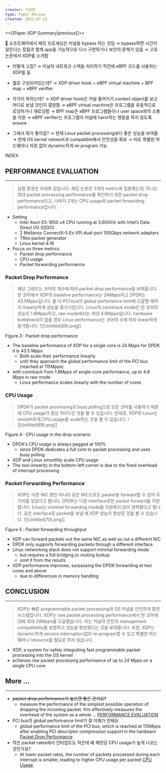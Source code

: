 ```yaml
---
creator: 구성현
type: Paper Review
created: 2022-07-12
---
```

<<[[Paper XDP Summary|previous]]>>

<aside> 👀 소프트웨어에서 패킷 프로세싱은 커널을 bypass 하는 것임 → bypass하면 시간이 덜든다는 장점과 함께 app을 기능적으로 다시 구현하거나 보안의 문제가 있음 → 고로 논문에서 XDP를 소개함

- 어떻게 고침? → 커널의 네트워크 스택을 처리하기 직전에 eBPF 코드를 사용하는 XDP를 둠
    
- 뭘로 구성되어있는데? → XDP driver hook + eBPF virtual machine + BPF map + eBPF verifier
    
- 각각이 뭐하는데? → XDP driver hook은 커널 들어가기 context object를 보고 어디로 보낼 것인지 결정함 → eBPF virtual machine은 프로그램을 유동적으로 로딩하거나 재로딩함 → BPF map은 eBPF 프로그램들이나 user space와의 소통을 지원 → eBPF verifier는 프로그램이 커널에 harm하는 행동을 하지 않도록 ensure
    
- 그래서 뭐가 좋아짐? → 현재 Linux packet processing보다 좋은 성능을 보여줌 → 현재 OS kernel network과 compatible해서 안전성을 확보 → 따로 특별한 하드웨어나 자원 없이 dynamic하게 re-program 가능
    

</aside>

INDEX

## PERFORMANCE EVALUATION

---

> 실험 환경은 아래와 같습니다. 해당 논문은 3개의 metric에 집중했는데, 하나는 최대 packet processing performance를 확인하기 위한 packet drop performance이고, 나머지 2개는 CPU usage와 packet forwarding performance입니다.

- Setting
    - Intel Xeon E5-1650 v4 CPU running at 3.60GHz with Intel’s Data Direct I/O (DDIO)
    - 2 Mellanox ConnectX-5 Ex VPI dual-port 100Gbps network adapters
    - TRex packet generator
    - Linux kernel 4.18
- Focus on three metrics
    - Packet drop performance
    - CPU usage
    - Packet forwarding performance

### Packet Drop Performance

> 해당 그래프는 코어의 개수에 따라 packet drop performance를 보여줍니다. 한 코어에서 XDP의 baseline performance는 24Mpps이고 DPDK는 43.5Mpps입니다. 둘 다 PCI bus의 global perfomance limit에 도달할 때까지 linearly하게 성능을 증가시킵니다. Linux의 conntrack mode은 한 코어의 성능이 1.8Mpps이고, raw mode에서는 최대 4.8Mpps입니다. hardware bottleneck이 없을 경우 Linux performance는 코어의 수에 따라 linear하게 증가합니다.
![[Untitled(68).png]]


Figure 3 : Packet drop performance

- The baseline performance of XDP for a single core is 24 Mpps for DPDK it is 43.5 Mpps
    - Both scale their performance linearly
    - until they approach the global performance limit of the PCI bus (reached at 115Mpps)
- with conntrack from 1.8Mpps of single-core performance, up to 4.8 Mpps in raw mode
    - Linux performance scales linearly with the number of cores

### CPU Usage

> DPDK가 packet processing과 busy polling으로 모든 코어를 사용하기 때문에 CPU usage가 항상 100%인 것을 볼 수 있습니다. 반대로, XDP와 Linux는 smooth하게 CPU usage를 scale하는 것을 볼 수 있습니다.
![[Untitled(69).png]]


Figure 4 : CPU usage in the drop scenario

- DPDK’s CPU usage is always pegged at 100%
    - since DPDK dedicates a full core to packet processing and uses busy polling
- XDP and Linux smoothly scale CPU usage
- The non-linearity in the bottom-left corner is due to the fixed overhead of interrupt processing

### Packet Forwarding Performance

> XDP는 다른 NIC 뿐만 아니라 같은 NIC으로도 packet을 forward할 수 있어 두가지를 넣었다고 합니다. DPDK는 다른 interface로만 packet forward를 지원합니다. Linux는 minimal forwarding mode를 지원하지 않아 생략했다고 합니다. 같은 interface로 packet을 보낼 때 XDP 성능이 향상된 것을 볼 수 있습니다.
![[Untitled(70).png]]


Figure 5 : Packet forwarding throughput

- XDP can forward packets out the same NIC as well as out a different NIC
- DPDK only supports forwarding packets through a different interface
- Linux networking stack does not support minimal forwarding mode
    - but requires a full bridging or routing lookup
    - omit it from the results
- XDP performance improves, surpassing the DPDK forwarding at two cores and above
    - due to differences in memory handling

## CONCLUSION

---

> XDP는 빠른 programmable packet processing과 OS 커널을 안전하게 합친 시스템입니다. XDP는 raw packet processing performance에서 한 코어에 대해 최대 24Mpps를 도달했습니다. 이는 커널의 안전과 management compatibility를 포함하고 성능을 향상했다는 것을 보여줍니다. 또한, XDP는 dynamic하게 service interruption없이 re-program할 수 있고 특별한 하드웨어나 resource를 필요로 하지 않습니다.

- XDP, a system for safely integrating fast programmable packet processing into the OS kernel
- achieves raw packet processing performance of up to 24 Mpps on a single CPU core

## More …

---

- ~~packet drop performance가 높으면 좋은 건가요?~~
    - measure the performance of the simplest possible operation of dropping the incoming packet. this effectively measures the overhead of the system as a whole … [PERFORMANCE EVALUATION](https://www.notion.so/PERFORMANCE-EVALUATION-528cc92d7ef244b6abf8d8e261428acc?pvs=21)
- PCI bus의 global performance limit가 잘 이해가 안돼요
    - global performance limit of the PCI bus, which is reached at 115Mpps after enabling PCI descriptor compression support in the hardware [Packet Drop Performance](https://www.notion.so/Packet-Drop-Performance-f501f70287704d80a0e5ca34c0d4bbdf?pvs=21)
- 작은 packet rates에서 인터럽트도 작은데 왜 패킷당 CPU usage가 높게 나오는 것인가요?
    - At lower packet rates, the number of packets processed during each interrupt is smaller, leading to higher CPU usage per packet [CPU Usage](https://www.notion.so/CPU-Usage-7e0945e184c94f5ea3e3fb3e3746224b?pvs=21)